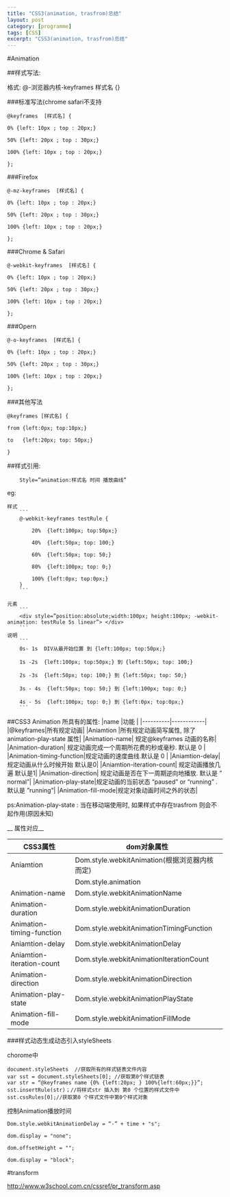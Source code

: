 ```yaml
---
title: "CSS3(animation, trasfrom)总结"
layout: post
category: [programme]
tags: [CSS]
excerpt: "CSS3(animation, trasfrom)总结"
---
```


#Animation

##样式写法:

格式: @-浏览器内核-keyframes 样式名 {}

 

###标准写法(chrome safari不支持

```
@keyframes  [样式名] {

0% {left: 10px ; top : 20px;}

50% {left: 20px ; top : 30px;}

100% {left: 10px ; top : 20px;}

};
```

       

###Firefox

```
@-mz-keyframes  [样式名] {

0% {left: 10px ; top : 20px;}

50% {left: 20px ; top : 30px;}

100% {left: 10px ; top : 20px;}

};
```
 

###Chrome & Safari

```
@-webkit-keyframes  [样式名] {

0% {left: 10px ; top : 20px;}

50% {left: 20px ; top : 30px;}

100% {left: 10px ; top : 20px;}

};
```
 

###Opern
```
@-o-keyframes  [样式名] {

0% {left: 10px ; top : 20px;}

50% {left: 20px ; top : 30px;}

100% {left: 10px ; top : 20px;}

};
```
 

###其他写法 
```
@keyframes [样式名] {

from {left:0px; top:10px;}

to   {left:20px; top: 50px;}

}
```
 

##样式引用:

        Style=”animation:样式名 时间 播放曲线”

eg:
	
    样式
    	```
        @-webkit-keyframes testRule {

            20%  {left:100px; top:50px;}

            40%  {left:50px; top: 100;}

            60%  {left:50px; top: 50;}

            80%  {left:100px; top: 0;}

            100% {left:0px; top:0px;}
		}
		``` 

    元素
    	```
        <div style=”position:absolute;width:100px; height:100px; -webkit-animation: testRule 5s linear”> </div>
        ```
	说明 
		```
	    0s- 1s  DIV从最开始位置 到 {left:100px; top:50px;}

	    1s -2s  {left:100px; top:50px;} 到 {left:50px; top: 100;}

	    2s -3s  {left:50px; top: 100;} 到 {left:50px; top: 50;}

	    3s - 4s  {left:50px; top: 50;} 到 {left:100px; top: 0;}

	    4s - 5s  {left:100px; top: 0;} 到 {left:0px; top:0px;}
		```
 

##CSS3 Animation 所具有的属性:
|name      |功能        |
|----------|------------|
|@keyframes|所有规定动画|
|Aniamtion |所有规定动画简写属性, 除了animation-play-state 属性|
|Animation-name| 规定@keyframes 动画的名称|
|Animation-duration| 规定动画完成一个周期所花费的秒或毫秒. 默认是 0 |
|Animation-timing-function|规定动画的速度曲线.默认是 0 |
|Aniamtion-delay|  规定动画从什么时候开始  默认是0|
|Aniamtion-iteration-count|  规定动画播放几遍 默认是1|
|Animation-direction| 规定动画是否在下一周期逆向地播放. 默认是 ” normal”|
|Animation-play-state|规定动画的当前状态 “paused” or “running” .默认是 ”running”|
|Animation-fill-mode|规定对象动画时间之外的状态|

 

ps:Animation-play-state : 当在移动端使用时, 如果样式中存在trasfrom 则会不起作用(原因未知)
 

__ 属性对应__

|CSS3属性      | dom对象属性          |             
|----------|--------------------|
|Aniamtion | Dom.style.webkitAnimation(根据浏览器内核而定)|
|		   | Dom.style.animation|
|Animation-name | Dom.style.webkitAnimationName|
|Animation-duration|Dom.style.webkitAnimationDuration|
|Animation-timing-function|Dom.style.webkitAnimationTimingFunction|
|Aniamtion-delay|Dom.style.webkitAnimationDelay|
|Aniamtion-iteration-count|Dom.style.webkitAnimationIterationCount|
|Animation-direction|Dom.style.webkitAnimationDirection|
|Animation-play-state|Dom.style.webkitAnimationPlayState|
|Animation-fill-mode|Dom.style.webkitAnimationFillMode|


###样式动态生成动态引入styleSheets

chorome中
```
document.styleSheets  //获取所有的样式链表文件内容
var sst = document.styleSheets[0]; //获取第0个样式链表
var str = “@keyframes name {0% {left:20px; } 100%{left:60px;}}”;
sst.insertRule(str)；//将样式str 插入到 第0 个位置的样式文件中
sst.cssRules[0];//获取第0 个样式文件中第0个样式对象
```
 

控制Animation播放时间

```
Dom.style.webkitAnimationDelay = “-” + time + "s";

dom.display = "none";

dom.offsetHeight = "";

dom.display = "block";
```
 

#transform

<http://www.w3school.com.cn/cssref/pr_transform.asp>

